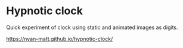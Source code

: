 # Hypnotic clock

Quick experiment of clock using static and animated images as digits.



https://nyan-matt.github.io/hypnotic-clock/
